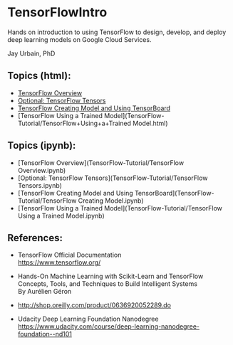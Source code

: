 # TensorFlowIntro
Hands on introduction to using TensorFlow to design, develop, and deploy deep learning models on Google Cloud Services.

Jay Urbain, PhD 

## Topics (html):  
- [TensorFlow Overview](TensorFlow-Tutorial/TensorFlow+Overview.html)   
- [Optional: TensorFlow Tensors](TensorFlow-Tutorial/TensorFlow+Tensors.html)  
- [TensorFlow Creating Model and Using TensorBoard](TensorFlow-Tutorial/TensorFlow+Creating+Model.html)
- [TensorFlow Using a Trained Model](TensorFlow-Tutorial/TensorFlow+Using+a+Trained Model.html)  

## Topics (ipynb):  
- [TensorFlow Overview](TensorFlow-Tutorial/TensorFlow Overview.ipynb)   
- [Optional: TensorFlow Tensors](TensorFlow-Tutorial/TensorFlow Tensors.ipynb)  
- [TensorFlow Creating Model and Using TensorBoard](TensorFlow-Tutorial/TensorFlow Creating Model.ipynb)
- [TensorFlow Using a Trained Model](TensorFlow-Tutorial/TensorFlow Using a Trained Model.ipynb)  

## References:  
- TensorFlow Official Documentation  
https://www.tensorflow.org/ 

- Hands-On Machine Learning with Scikit-Learn and TensorFlow Concepts, Tools, and Techniques to Build Intelligent Systems  
By Aurélien Géron 
- http://shop.oreilly.com/product/0636920052289.do 

- Udacity Deep Learning Foundation Nanodegree 
https://www.udacity.com/course/deep-learning-nanodegree-foundation--nd101 

